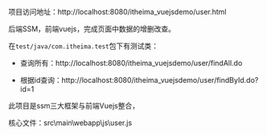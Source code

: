 项目访问地址：http://localhost:8080/itheima_vuejsdemo/user.html

后端SSM，前端vuejs，完成页面中数据的增删改查。

在`test/java/com.itheima.test`包下有测试类：

- 查询所有：http://localhost:8080/itheima_vuejsdemo/user/findAll.do

- 根据id查询：http://localhost:8080/itheima_vuejsdemo/user/findById.do?id=1

此项目是ssm三大框架与前端Vuejs整合，

核心文件：src\main\webapp\js\user.js